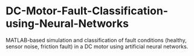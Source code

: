 # DC-Motor-Fault-Classification-using-Neural-Networks
MATLAB-based simulation and classification of fault conditions (healthy, sensor noise, friction fault) in a DC motor using artificial neural networks.

